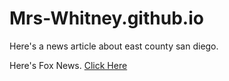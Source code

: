# Mrs-Whitney.github.io

Here's a news article about east county san diego.

Here's Fox News. <a href="https://www.foxnews.com/">Click Here</a>


